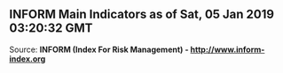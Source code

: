 ## INFORM Main Indicators as of Sat, 05 Jan 2019 03:20:32 GMT

Source: **INFORM (Index For Risk Management) - http://www.inform-index.org**